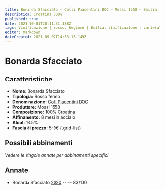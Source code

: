 ```yaml
---
title: Bonarda Sfacciato – Colli Piacentini DOC – Mossi 1558 – Emilia (IT) – 5-9€ – 2★
description: Croatina 100%
published: true
date: 2021-10-01T20:11:51.188Z
tags: Vinificazione | rosso, Regione | Emilia, Vinificazione | varietale, Vinificazione | fermo, Valutazioni | 2 stelle, Vitigni | Croatina, Prezzi | 5-9€
editor: markdown
dateCreated: 2021-09-02T14:33:13.149Z
---
```


# Bonarda Sfacciato

## Caratteristiche
- **Nome:** Bonarda Sfacciato
- **Tipologia:** Rosso fermo
- **Denominazione:** [Colli Piacentini DOC](/denominazioni/Italia/Emilia/DOC/Colli-Piacentini)
- **Produttore:** [Mossi 1558](/produttori/Italia/Emilia/Mossi-1558) 
- **Composizione:** 100% [Croatina](/vitigni/Italia/bacca-nera/croatina)
- **Affinamento:** 8 mesi in acciaio
- **Alcol:** 13.5%
- **Fascia di prezzo:** 5-9€
{.grid-list}

## Possibili abbinamenti
*Vedere le singole annate per abbinamenti specifici*

## Annate

- Bonarda Sfacciato [2020](/vini/Italia/Emilia/Mossi-1558/Bonarda-Sfacciato/2020) -- <span class="star-2"></span> -- 83/100

